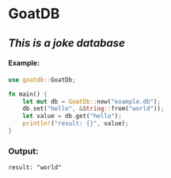 # GoatDB
## _This is a joke database_

#### Example:
```rust
use goatdb::GoatDb;

fn main() {
    let mut db = GoatDb::new("example.db");
    db.set("hello", &String::from("world"));
    let value = db.get("hello");
    println!("result: {}", value);
}
```

### Output:

```shell
result: "world"
```
